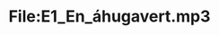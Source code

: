 ---
title: File:E1_En_áhugavert.mp3
recording of: En áhugavert!
reading speed: slow
speaker: E
license: CC0
---